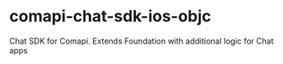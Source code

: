 # comapi-chat-sdk-ios-objc
Chat SDK for Comapi. Extends Foundation with additional logic for Chat apps
